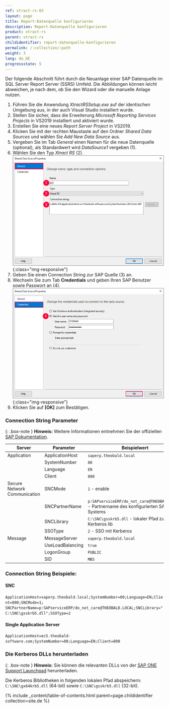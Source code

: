```yaml
---
ref: xtract-rs-03
layout: page
title: Report-Datenquelle konfigurieren
description: Report-Datenquelle konfigurieren
product: xtract-rs
parent: xtract-rs
childidentifier: report-datenquelle-konfigurieren
permalink: /:collection/:path
weight: 3
lang: de_DE
progressstate: 5
---
```


Der folgende Abschnitt führt durch die Neuanlage einer SAP Datenquelle im SQL Server Report Server (SSRS) Umfeld. 
Die Abbildungen können leicht abweichen, je nach dem, ob Sie den Wizard oder die manuelle Anlage nutzen.

1. Führen Sie die Anwendung *XtractRSSetup.exe* auf der identischen Umgebung aus, in der auch Visual Studio installiert wurde.
2. Stellen Sie sicher, dass die Erweiterung *Microsoft Reporting Services Projects* in VS2019 installiert und aktiviert wurde.
3. Erstellen Sie eine neues *Report Server Project* in VS2019.
4. Klicken Sie mit der rechten Maustaste auf den Ordner *Shared Data Sources* und wählen Sie *Add New Data Source* aus.
5. Vergeben Sie im Tab *General* einen Namen für die neue Datenquelle (optional), als Standardwert wird *DataSource1* vergeben (1).
6. Wählen Sie den Typ *Xtract RS* (2).
![Report-Data-Source-001](/img/content/Report-Data-Source-001.png){:class="img-responsive"}
7. Geben Sie einen Connection String zur SAP Quelle (3) an.
8. Wechseln Sie zum Tab **Credentials** und geben Ihren SAP Benutzer sowie Passwort an (4).
![Report-Data-Source-002](/img/content/Report-Data-Source-002.png){:class="img-responsive"}
9. Klicken Sie auf **[OK]** zum Bestätigen.

### Connection String Parameter 

{: .box-note }
**Hinweis:** Weitere Informationen entnehmen Sie der offiziellen [SAP Dokumentation](https://help.sap.com/doc/saphelp_nwes72/7.2.3/de-DE/44/0ebf6c9b2b0d1ae10000000a114a6b/content.htm?no_cache=true).

Server |Parameter | Beispielwert
------------ |------------ | -------------
 Application | ApplicationHost | `saperp.theobald.local`
<!----> | SystemNumber | `00`
<!----> | Language | `EN`
<!----> | Client | `800`
Secure Network Communication | SNCMode | `1` - enable
<!----> | SNCPartnerName | `p:SAPserviceERP/do_not_care@THEOBALD.LOCAL` - Partnername des konfigurierten SAP Systems
<!----> | SNCLibrary | `C:\SNC\gsskrb5.dll` - lokaler Pfad zur Kerberos lib
<!----> | SSOType | `2` - SSO mit Kerberos
Message | MessageServer | `saperp.theobald.local`
<!----> | UseLoadBalancing | `true`
<!---->  | LogonGroup | `PUBLIC`
<!----> | SID | `MBS`

### Connection String Beispiele: 
#### SNC

`ApplicationHost=saperp.theobald.local;SystemNumber=00;Language=EN;Client=800;SNCMode=1;
SNCPartnerName=p:SAPserviceERP/do_not_care@THEOBALD.LOCAL;SNCLibrary="C:\SNC\gsskrb5.dll";SSOType=2`

#### Single Application Server

`ApplicationHost=ec5.theobald-software.com;SystemNumber=00;Language=EN;Client=800`


### Die Kerberos DLLs herunterladen

{: .box-note }
**Hinweis:** Sie können die relevanten DLLs von der [SAP ONE Support Launchpad](https://launchpad.support.sap.com/#/notes/2115486) herunterladen. 

Die Kerberos Bibliotheken in folgenden lokalen Pfad abspeichern: `C:\SNC\gx64krb5.dll` (64-bit) sowie `C:\SNC\gsskrb5.dll` (32-bit).

{% include _content/table-of-contents.html parent=page.childidentifier collection=site.de %}

